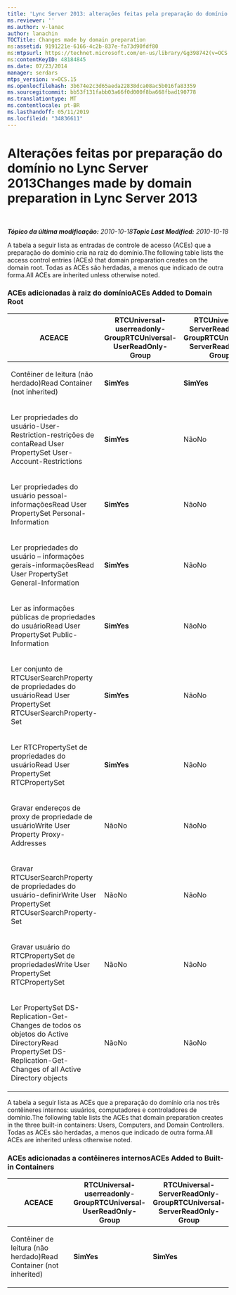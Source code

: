 ```yaml
---
title: 'Lync Server 2013: alterações feitas pela preparação do domínio'
ms.reviewer: ''
ms.author: v-lanac
author: lanachin
TOCTitle: Changes made by domain preparation
ms:assetid: 9191221e-6166-4c2b-837e-fa73d90fdf80
ms:mtpsurl: https://technet.microsoft.com/en-us/library/Gg398742(v=OCS.15)
ms:contentKeyID: 48184845
ms.date: 07/23/2014
manager: serdars
mtps_version: v=OCS.15
ms.openlocfilehash: 3b674e2c3d65aeda22838dca08ac5b016fa83359
ms.sourcegitcommit: bb53f131fabb03a66f0d000f8ba668fbad190778
ms.translationtype: MT
ms.contentlocale: pt-BR
ms.lasthandoff: 05/11/2019
ms.locfileid: "34836611"
---
```

<div data-xmlns="http://www.w3.org/1999/xhtml">

<div class="topic" data-xmlns="http://www.w3.org/1999/xhtml" data-msxsl="urn:schemas-microsoft-com:xslt" data-cs="http://msdn.microsoft.com/en-us/">

<div data-asp="http://msdn2.microsoft.com/asp">

# <a name="changes-made-by-domain-preparation-in-lync-server-2013"></a><span data-ttu-id="b045e-102">Alterações feitas por preparação do domínio no Lync Server 2013</span><span class="sxs-lookup"><span data-stu-id="b045e-102">Changes made by domain preparation in Lync Server 2013</span></span>

</div>

<div id="mainSection">

<div id="mainBody">

<span> </span>

<span data-ttu-id="b045e-103">_**Tópico da última modificação:** 2010-10-18_</span><span class="sxs-lookup"><span data-stu-id="b045e-103">_**Topic Last Modified:** 2010-10-18_</span></span>

<span data-ttu-id="b045e-104">A tabela a seguir lista as entradas de controle de acesso (ACEs) que a preparação do domínio cria na raiz do domínio.</span><span class="sxs-lookup"><span data-stu-id="b045e-104">The following table lists the access control entries (ACEs) that domain preparation creates on the domain root.</span></span> <span data-ttu-id="b045e-105">Todas as ACEs são herdadas, a menos que indicado de outra forma.</span><span class="sxs-lookup"><span data-stu-id="b045e-105">All ACEs are inherited unless otherwise noted.</span></span>

<div id="sectionSection0" class="section">

### <a name="aces-added-to-domain-root"></a><span data-ttu-id="b045e-106">ACEs adicionadas à raiz do domínio</span><span class="sxs-lookup"><span data-stu-id="b045e-106">ACEs Added to Domain Root</span></span>

<table style="width:100%;">
<colgroup>
<col style="width: 16%" />
<col style="width: 16%" />
<col style="width: 16%" />
<col style="width: 16%" />
<col style="width: 16%" />
<col style="width: 16%" />
</colgroup>
<thead>
<tr class="header">
<th><span data-ttu-id="b045e-107">ACE</span><span class="sxs-lookup"><span data-stu-id="b045e-107">ACE</span></span></th>
<th><span data-ttu-id="b045e-108">RTCUniversal-userreadonly-Group</span><span class="sxs-lookup"><span data-stu-id="b045e-108">RTCUniversal-UserReadOnly-Group</span></span></th>
<th><span data-ttu-id="b045e-109">RTCUniversal-ServerReadOnly-Group</span><span class="sxs-lookup"><span data-stu-id="b045e-109">RTCUniversal-ServerReadOnly-Group</span></span></th>
<th><span data-ttu-id="b045e-110">RTCUniversal-administradores do useradmin</span><span class="sxs-lookup"><span data-stu-id="b045e-110">RTCUniversal-UserAdmins</span></span></th>
<th><span data-ttu-id="b045e-111">RTCHSUniversal-serviços</span><span class="sxs-lookup"><span data-stu-id="b045e-111">RTCHSUniversal-Services</span></span></th>
<th><span data-ttu-id="b045e-112">Usuários autenticados</span><span class="sxs-lookup"><span data-stu-id="b045e-112">Authenticated-Users</span></span></th>
</tr>
</thead>
<tbody>
<tr class="odd">
<td><p><span data-ttu-id="b045e-113">Contêiner de leitura (não herdado)</span><span class="sxs-lookup"><span data-stu-id="b045e-113">Read Container (not inherited)</span></span></p></td>
<td><p><span data-ttu-id="b045e-114"><strong>Sim</strong></span><span class="sxs-lookup"><span data-stu-id="b045e-114"><strong>Yes</strong></span></span></p></td>
<td><p><span data-ttu-id="b045e-115"><strong>Sim</strong></span><span class="sxs-lookup"><span data-stu-id="b045e-115"><strong>Yes</strong></span></span></p></td>
<td><p><span data-ttu-id="b045e-116">Não</span><span class="sxs-lookup"><span data-stu-id="b045e-116">No</span></span></p></td>
<td><p><span data-ttu-id="b045e-117">Não</span><span class="sxs-lookup"><span data-stu-id="b045e-117">No</span></span></p></td>
<td><p><span data-ttu-id="b045e-118">Não</span><span class="sxs-lookup"><span data-stu-id="b045e-118">No</span></span></p></td>
</tr>
<tr class="even">
<td><p><span data-ttu-id="b045e-119">Ler propriedades do usuário-User-Restriction-restrições de conta</span><span class="sxs-lookup"><span data-stu-id="b045e-119">Read User PropertySet User-Account-Restrictions</span></span></p></td>
<td><p><span data-ttu-id="b045e-120"><strong>Sim</strong></span><span class="sxs-lookup"><span data-stu-id="b045e-120"><strong>Yes</strong></span></span></p></td>
<td><p><span data-ttu-id="b045e-121">Não</span><span class="sxs-lookup"><span data-stu-id="b045e-121">No</span></span></p></td>
<td><p><span data-ttu-id="b045e-122">Não</span><span class="sxs-lookup"><span data-stu-id="b045e-122">No</span></span></p></td>
<td><p><span data-ttu-id="b045e-123">Não</span><span class="sxs-lookup"><span data-stu-id="b045e-123">No</span></span></p></td>
<td><p><span data-ttu-id="b045e-124">Não</span><span class="sxs-lookup"><span data-stu-id="b045e-124">No</span></span></p></td>
</tr>
<tr class="odd">
<td><p><span data-ttu-id="b045e-125">Ler propriedades do usuário pessoal-informações</span><span class="sxs-lookup"><span data-stu-id="b045e-125">Read User PropertySet Personal-Information</span></span></p></td>
<td><p><span data-ttu-id="b045e-126"><strong>Sim</strong></span><span class="sxs-lookup"><span data-stu-id="b045e-126"><strong>Yes</strong></span></span></p></td>
<td><p><span data-ttu-id="b045e-127">Não</span><span class="sxs-lookup"><span data-stu-id="b045e-127">No</span></span></p></td>
<td><p><span data-ttu-id="b045e-128">Não</span><span class="sxs-lookup"><span data-stu-id="b045e-128">No</span></span></p></td>
<td><p><span data-ttu-id="b045e-129">Não</span><span class="sxs-lookup"><span data-stu-id="b045e-129">No</span></span></p></td>
<td><p><span data-ttu-id="b045e-130">Não</span><span class="sxs-lookup"><span data-stu-id="b045e-130">No</span></span></p></td>
</tr>
<tr class="even">
<td><p><span data-ttu-id="b045e-131">Ler propriedades do usuário – informações gerais-informações</span><span class="sxs-lookup"><span data-stu-id="b045e-131">Read User PropertySet General-Information</span></span></p></td>
<td><p><span data-ttu-id="b045e-132"><strong>Sim</strong></span><span class="sxs-lookup"><span data-stu-id="b045e-132"><strong>Yes</strong></span></span></p></td>
<td><p><span data-ttu-id="b045e-133">Não</span><span class="sxs-lookup"><span data-stu-id="b045e-133">No</span></span></p></td>
<td><p><span data-ttu-id="b045e-134">Não</span><span class="sxs-lookup"><span data-stu-id="b045e-134">No</span></span></p></td>
<td><p><span data-ttu-id="b045e-135">Não</span><span class="sxs-lookup"><span data-stu-id="b045e-135">No</span></span></p></td>
<td><p><span data-ttu-id="b045e-136">Não</span><span class="sxs-lookup"><span data-stu-id="b045e-136">No</span></span></p></td>
</tr>
<tr class="odd">
<td><p><span data-ttu-id="b045e-137">Ler as informações públicas de propriedades do usuário</span><span class="sxs-lookup"><span data-stu-id="b045e-137">Read User PropertySet Public-Information</span></span></p></td>
<td><p><span data-ttu-id="b045e-138"><strong>Sim</strong></span><span class="sxs-lookup"><span data-stu-id="b045e-138"><strong>Yes</strong></span></span></p></td>
<td><p><span data-ttu-id="b045e-139">Não</span><span class="sxs-lookup"><span data-stu-id="b045e-139">No</span></span></p></td>
<td><p><span data-ttu-id="b045e-140">Não</span><span class="sxs-lookup"><span data-stu-id="b045e-140">No</span></span></p></td>
<td><p><span data-ttu-id="b045e-141">Não</span><span class="sxs-lookup"><span data-stu-id="b045e-141">No</span></span></p></td>
<td><p><span data-ttu-id="b045e-142">Não</span><span class="sxs-lookup"><span data-stu-id="b045e-142">No</span></span></p></td>
</tr>
<tr class="even">
<td><p><span data-ttu-id="b045e-143">Ler conjunto de RTCUserSearchProperty de propriedades do usuário</span><span class="sxs-lookup"><span data-stu-id="b045e-143">Read User PropertySet RTCUserSearchProperty-Set</span></span></p></td>
<td><p><span data-ttu-id="b045e-144"><strong>Sim</strong></span><span class="sxs-lookup"><span data-stu-id="b045e-144"><strong>Yes</strong></span></span></p></td>
<td><p><span data-ttu-id="b045e-145">Não</span><span class="sxs-lookup"><span data-stu-id="b045e-145">No</span></span></p></td>
<td><p><span data-ttu-id="b045e-146">Não</span><span class="sxs-lookup"><span data-stu-id="b045e-146">No</span></span></p></td>
<td><p><span data-ttu-id="b045e-147">Não</span><span class="sxs-lookup"><span data-stu-id="b045e-147">No</span></span></p></td>
<td><p><span data-ttu-id="b045e-148"><strong>Sim</strong></span><span class="sxs-lookup"><span data-stu-id="b045e-148"><strong>Yes</strong></span></span></p></td>
</tr>
<tr class="odd">
<td><p><span data-ttu-id="b045e-149">Ler RTCPropertySet de propriedades do usuário</span><span class="sxs-lookup"><span data-stu-id="b045e-149">Read User PropertySet RTCPropertySet</span></span></p></td>
<td><p><span data-ttu-id="b045e-150"><strong>Sim</strong></span><span class="sxs-lookup"><span data-stu-id="b045e-150"><strong>Yes</strong></span></span></p></td>
<td><p><span data-ttu-id="b045e-151">Não</span><span class="sxs-lookup"><span data-stu-id="b045e-151">No</span></span></p></td>
<td><p><span data-ttu-id="b045e-152">Não</span><span class="sxs-lookup"><span data-stu-id="b045e-152">No</span></span></p></td>
<td><p><span data-ttu-id="b045e-153">Não</span><span class="sxs-lookup"><span data-stu-id="b045e-153">No</span></span></p></td>
<td><p><span data-ttu-id="b045e-154">Não</span><span class="sxs-lookup"><span data-stu-id="b045e-154">No</span></span></p></td>
</tr>
<tr class="even">
<td><p><span data-ttu-id="b045e-155">Gravar endereços de proxy de propriedade de usuário</span><span class="sxs-lookup"><span data-stu-id="b045e-155">Write User Property Proxy-Addresses</span></span></p></td>
<td><p><span data-ttu-id="b045e-156">Não</span><span class="sxs-lookup"><span data-stu-id="b045e-156">No</span></span></p></td>
<td><p><span data-ttu-id="b045e-157">Não</span><span class="sxs-lookup"><span data-stu-id="b045e-157">No</span></span></p></td>
<td><p><span data-ttu-id="b045e-158"><strong>Sim</strong></span><span class="sxs-lookup"><span data-stu-id="b045e-158"><strong>Yes</strong></span></span></p></td>
<td><p><span data-ttu-id="b045e-159">Não</span><span class="sxs-lookup"><span data-stu-id="b045e-159">No</span></span></p></td>
<td><p><span data-ttu-id="b045e-160">Não</span><span class="sxs-lookup"><span data-stu-id="b045e-160">No</span></span></p></td>
</tr>
<tr class="odd">
<td><p><span data-ttu-id="b045e-161">Gravar RTCUserSearchProperty de propriedades do usuário-definir</span><span class="sxs-lookup"><span data-stu-id="b045e-161">Write User PropertySet RTCUserSearchProperty-Set</span></span></p></td>
<td><p><span data-ttu-id="b045e-162">Não</span><span class="sxs-lookup"><span data-stu-id="b045e-162">No</span></span></p></td>
<td><p><span data-ttu-id="b045e-163">Não</span><span class="sxs-lookup"><span data-stu-id="b045e-163">No</span></span></p></td>
<td><p><span data-ttu-id="b045e-164"><strong>Sim</strong></span><span class="sxs-lookup"><span data-stu-id="b045e-164"><strong>Yes</strong></span></span></p></td>
<td><p><span data-ttu-id="b045e-165">Não</span><span class="sxs-lookup"><span data-stu-id="b045e-165">No</span></span></p></td>
<td><p><span data-ttu-id="b045e-166">Não</span><span class="sxs-lookup"><span data-stu-id="b045e-166">No</span></span></p></td>
</tr>
<tr class="even">
<td><p><span data-ttu-id="b045e-167">Gravar usuário do RTCPropertySet de propriedades</span><span class="sxs-lookup"><span data-stu-id="b045e-167">Write User PropertySet RTCPropertySet</span></span></p></td>
<td><p><span data-ttu-id="b045e-168">Não</span><span class="sxs-lookup"><span data-stu-id="b045e-168">No</span></span></p></td>
<td><p><span data-ttu-id="b045e-169">Não</span><span class="sxs-lookup"><span data-stu-id="b045e-169">No</span></span></p></td>
<td><p><span data-ttu-id="b045e-170"><strong>Sim</strong></span><span class="sxs-lookup"><span data-stu-id="b045e-170"><strong>Yes</strong></span></span></p></td>
<td><p><span data-ttu-id="b045e-171">Não</span><span class="sxs-lookup"><span data-stu-id="b045e-171">No</span></span></p></td>
<td><p><span data-ttu-id="b045e-172">Não</span><span class="sxs-lookup"><span data-stu-id="b045e-172">No</span></span></p></td>
</tr>
<tr class="odd">
<td><p><span data-ttu-id="b045e-173">Ler PropertySet DS-Replication-Get-Changes de todos os objetos do Active Directory</span><span class="sxs-lookup"><span data-stu-id="b045e-173">Read PropertySet DS-Replication-Get-Changes of all Active Directory objects</span></span></p></td>
<td><p><span data-ttu-id="b045e-174">Não</span><span class="sxs-lookup"><span data-stu-id="b045e-174">No</span></span></p></td>
<td><p><span data-ttu-id="b045e-175">Não</span><span class="sxs-lookup"><span data-stu-id="b045e-175">No</span></span></p></td>
<td><p><span data-ttu-id="b045e-176">Não</span><span class="sxs-lookup"><span data-stu-id="b045e-176">No</span></span></p></td>
<td><p><span data-ttu-id="b045e-177"><strong>Sim</strong></span><span class="sxs-lookup"><span data-stu-id="b045e-177"><strong>Yes</strong></span></span></p></td>
<td><p><span data-ttu-id="b045e-178">Não</span><span class="sxs-lookup"><span data-stu-id="b045e-178">No</span></span></p></td>
</tr>
</tbody>
</table>


<span data-ttu-id="b045e-179">A tabela a seguir lista as ACEs que a preparação do domínio cria nos três contêineres internos: usuários, computadores e controladores de domínio.</span><span class="sxs-lookup"><span data-stu-id="b045e-179">The following table lists the ACEs that domain preparation creates in the three built-in containers: Users, Computers, and Domain Controllers.</span></span> <span data-ttu-id="b045e-180">Todas as ACEs são herdadas, a menos que indicado de outra forma.</span><span class="sxs-lookup"><span data-stu-id="b045e-180">All ACEs are inherited unless otherwise noted.</span></span>

### <a name="aces-added-to-built-in-containers"></a><span data-ttu-id="b045e-181">ACEs adicionadas a contêineres internos</span><span class="sxs-lookup"><span data-stu-id="b045e-181">ACEs Added to Built-in Containers</span></span>

<table>
<colgroup>
<col style="width: 33%" />
<col style="width: 33%" />
<col style="width: 33%" />
</colgroup>
<thead>
<tr class="header">
<th><span data-ttu-id="b045e-182">ACE</span><span class="sxs-lookup"><span data-stu-id="b045e-182">ACE</span></span></th>
<th><span data-ttu-id="b045e-183">RTCUniversal-userreadonly-Group</span><span class="sxs-lookup"><span data-stu-id="b045e-183">RTCUniversal-UserReadOnly-Group</span></span></th>
<th><span data-ttu-id="b045e-184">RTCUniversal-ServerReadOnly-Group</span><span class="sxs-lookup"><span data-stu-id="b045e-184">RTCUniversal-ServerReadOnly-Group</span></span></th>
</tr>
</thead>
<tbody>
<tr class="odd">
<td><p><span data-ttu-id="b045e-185">Contêiner de leitura (não herdado)</span><span class="sxs-lookup"><span data-stu-id="b045e-185">Read Container (not inherited)</span></span></p></td>
<td><p><span data-ttu-id="b045e-186"><strong>Sim</strong></span><span class="sxs-lookup"><span data-stu-id="b045e-186"><strong>Yes</strong></span></span></p></td>
<td><p><span data-ttu-id="b045e-187"><strong>Sim</strong></span><span class="sxs-lookup"><span data-stu-id="b045e-187"><strong>Yes</strong></span></span></p></td>
</tr>
</tbody>
</table>


</div>

</div>

<span> </span>

</div>

</div>

</div>

